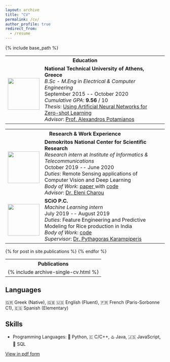```yaml
---
layout: archive
title: "CV"
permalink: /cv/
author_profile: true
redirect_from:
  - /resume
---
```


{% include base_path %}
<table>
  <tr>
    <th colspan=2> Education </th>
  </tr>
  <tr>
    <td><a href="https://www.ece.ntua.gr/en" target="_blank"><img src="https://upload.wikimedia.org/wikipedia/el/6/6d/%CE%95%CE%B8%CE%BD%CE%B9%CE%BA%CF%8C_%CE%9C%CE%B5%CF%84%CF%83%CF%8C%CE%B2%CE%B5%CE%B9%CE%BF_%CE%A0%CE%BF%CE%BB%CF%85%CF%84%CE%B5%CF%87%CE%BD%CE%B5%CE%AF%CE%BF.svg" width=100 height=100></a></td>
    <td><b>National Technical University of Athens, Greece</b>  <br/>
      <i>B.Sc - M.Eng</i> in <i>Electrical & Computer Engineering</i> <br/>
      September 2015 -- October 2020 <br/>
      <i>Cumulative GPA</i>: <b>9.56</b> / 10 <br/>
      <i>Thesis</i>: <a href="http://artemis.cslab.ece.ntua.gr:8080/jspui/bitstream/123456789/17793/1/el15133_ntua_undergrad_thesis.pdf" target="_blank"> Using Artificial Neural Networks for Zero-shot Learning </a> <br/>
      <i>Advisor</i>: <a href="https://slp.cs.ece.ntua.gr/potam/index.html" target="_blank">Prof. Alexandros Potamianos</a>
    </td>
  </tr>
</table>

<table>
  <tr>
    <th colspan=2> Research & Work Experience </th>
  </tr>
  <tr>
    <td><a href="https://www.iit.demokritos.gr/" target="_blank"><img src="https://ambio.gr/wp-content/uploads/2018/05/Demokritos-logo-640x428.jpg" width=100 height=100></a></td>
    <td><b>Demokritos National Center for Scientific Research</b> <br/>
      <i>Research intern</i> at <i>Institute of Informatics & Telecommunications</i> <br/>
      October 2019 -- June 2020 <br/>
      <i>Duties</i>: Remote Sensing applications of Computer Vision and Deep Learning <br/>
      <i>Body of Work</i>: <a href="" target="_blank"> paper </a> with <a href="https://github.com/Panagiotou/ImageToDEM" target="_blank">code</a> <br/>
      <i>Advisor</i>: <a href="https://users.iit.demokritos.gr/~exarou/" target="_blank">Dr. Eleni Charou</a>
    </td>
  </tr>
  <tr>
    <td><a href="https://scio.systems/" target="_blank"><img src="https://media-exp1.licdn.com/dms/image/C4E0BAQF57OfJap8sAA/company-logo_200_200/0?e=2159024400&v=beta&t=3wJACTU4Ax1DrnTJTUNc2Nx56R1MhkSM8NIwXjiNODk" width=100 height=100></a></td>
    <td><b>SCiO P.C.</b> <br/>
      <i>Machine Learning intern</i> <br/>
      July 2019 -- August 2019 <br/>
      <i>Duties</i>: Feature Engineering and Predictive Modeling for Rice production in India <br/>
      <i>Body of Work</i>: <a href="https://github.com/SCiO-systems/india-rice-production-igc" target="_blank">code</a> <br/>
      <i>Supervisor</i>: <a href="https://scio.systems/pythagoras/" target="_blank">Dr. Pythagoras Karampiperis</a>
    </td>
  </tr>
</table>

<table>
  <tr><th> Publications </th></tr>
   {% for post in site.publications %}
    <tr><td>{% include archive-single-cv.html %}</td></tr>
  {% endfor %}
</table>

Languages
------
🇬🇷 Greek (Native), 🇬🇧 🇺🇸 English (Fluent), 🇫🇷 French (Paris-Sorbonne C1), 🇪🇸 Spanish (Elementary)

Skills
------
* Programming Languages: 🐍 Python, 🇨 C/C++, ♨️ Java, 🇯🇸 JavaScript, 🐬 SQL

[View in pdf form](https://gchochla.github.io/files/resume.pdf)

